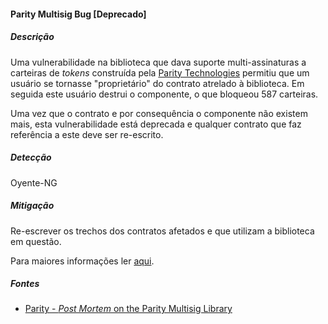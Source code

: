 #### Parity Multisig Bug [Deprecado]

##### Descrição

Uma vulnerabilidade na biblioteca que dava suporte multi-assinaturas a carteiras de _tokens_ construída pela [Parity Technologies](https://www.parity.io/a-postmortem-on-the-parity-multi-sig-library-self-destruct/) permitiu que um usuário se tornasse "proprietário" do contrato atrelado à biblioteca. Em seguida este usuário destrui o componente, o que bloqueou 587 carteiras.

Uma vez que o contrato e por consequência o componente não existem mais, esta vulnerabilidade está deprecada e qualquer contrato que faz referência a este deve ser re-escrito.

##### Detecção

Oyente-NG

##### Mitigação

Re-escrever os trechos dos contratos afetados e que utilizam a biblioteca em questão.

Para maiores informações ler [aqui](https://www.parity.io/a-postmortem-on-the-parity-multi-sig-library-self-destruct/).

##### Fontes

* [Parity - _Post Mortem_ on the Parity Multisig Library](https://www.parity.io/a-postmortem-on-the-parity-multi-sig-library-self-destruct/)
